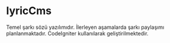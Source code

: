 # lyricCms
Temel şarkı sözü yazılımıdır. İlerleyen aşamalarda şarkı paylaşımı planlanmaktadır. CodeIgniter kullanılarak geliştirilmektedir.
